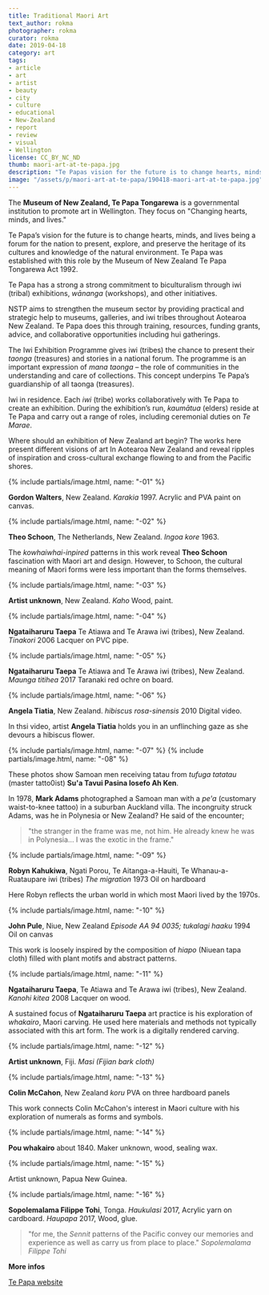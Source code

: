 ```yaml
---
title: Traditional Maori Art
text_author: rokma
photographer: rokma
curator: rokma
date: 2019-04-18
category: art
tags:
- article
- art
- artist
- beauty
- city
- culture
- educational
- New-Zealand
- report
- review
- visual
- Wellington
license: CC_BY_NC_ND
thumb: maori-art-at-te-papa.jpg
description: "Te Papas vision for the future is to change hearts, minds, and lives being a forum for the nation to present, explore, and preserve the heritage of its cultures and knowledge of the natural environment."
image: "/assets/p/maori-art-at-te-papa/190418-maori-art-at-te-papa.jpg"
---
```

The **Museum of New Zealand, Te Papa Tongarewa** is a governmental institution to promote art in Wellington. They focus on "Changing hearts, minds, and lives."

Te Papa’s vision for the future is to change hearts, minds, and lives being a forum for the nation to present, explore, and preserve the heritage of its cultures and knowledge of the natural environment. Te Papa was established with this role by the Museum of New Zealand Te Papa Tongarewa Act 1992.

Te Papa has a strong a  strong commitment to biculturalism through iwi (tribal) exhibitions, _wānanga_ (workshops), and other initiatives.

NSTP aims to strengthen the museum sector by providing practical and strategic help to museums, galleries, and iwi tribes throughout Aotearoa New Zealand. Te Papa does this through training, resources, funding grants, advice, and collaborative opportunities including hui gatherings.

The Iwi Exhibition Programme gives iwi (tribes) the chance to present their _taonga_ (treasures) and stories in a national forum. The programme is an important expression of _mana taonga_ – the role of communities in the understanding and care of collections. This concept underpins Te Papa’s guardianship of all taonga (treasures).

Iwi in residence. Each _iwi_ (tribe) works collaboratively with Te Papa to create an exhibition. During the exhibition’s run, _kaumātua_ (elders) reside at Te Papa and carry out a range of roles, including ceremonial duties on _Te Marae_.

Where should an exhibition of New Zealand art begin? The works here present different visions of art In Aotearoa New Zealand and reveal ripples of inspiration and cross-cultural exchange flowing to and from the Pacific shores.

{% include partials/image.html, name: "-01" %}

**Gordon Walters**, New Zealand.
_Karakia_ 1997.
Acrylic and PVA paint on canvas.

{% include partials/image.html, name: "-02" %}

**Theo Schoon**, The Netherlands, New Zealand.
_Ingoa kore_ 1963.

The _kowhaiwhai-inpired_ patterns in this work reveal **Theo Schoon** fascination with Maori art and design. However, to Schoon, the cultural meaning of Maori forms were less important than the forms themselves.


{% include partials/image.html, name: "-03" %}

**Artist unknown**, New Zealand.
_Kaho_
Wood, paint.



{% include partials/image.html, name: "-04" %}

**Ngataiharuru Taepa** Te Atiawa and Te Arawa iwi (tribes), New Zealand.
_Tinakori_ 2006
Lacquer on PVC pipe.



{% include partials/image.html, name: "-05" %}

**Ngataiharuru Taepa** Te Atiawa and Te Arawa iwi (tribes), New Zealand.
_Maunga titihea_ 2017
Taranaki red ochre on board.





{% include partials/image.html, name: "-06" %}

**Angela Tiatia**, New Zealand.
_hibiscus rosa-sinensis_ 2010
Digital video.

In thsi video, artist **Angela Tiatia** holds you in an unflinching gaze as she devours a hibiscus flower.


{% include partials/image.html, name: "-07" %}
{% include partials/image.html, name: "-08" %}

These photos show Samoan men receiving tatau from _tufuga tatatau_ (master tatto0ist) **Su'a Tavui Pasina losefo Ah Ken**.

In 1978, **Mark Adams** photographed a Samoan man with a _pe'a_ (customary waist-to-knee tattoo) in a suburban Auckland villa. The incongruity struck Adams, was he in Polynesia or New Zealand? He said of the encounter;
>"the stranger in the frame was me, not him. He already knew he was in Polynesia... I was the exotic in the frame."


{% include partials/image.html, name: "-09" %}

**Robyn Kahukiwa**, Ngati Porou, Te Aitanga-a-Hauiti, Te Whanau-a-Ruataupare iwi (tribes)
_The migration_ 1973
Oil on hardboard

Here Robyn reflects the urban world in which most Maori lived by the 1970s.


{% include partials/image.html, name: "-10" %}

**John Pule**, Niue, New Zealand
_Episode AA 94 0035; tukalagi haaku_ 1994
Oil on canvas

This work is loosely inspired by the composition of _hiapo_ (Niuean tapa cloth) filled with plant motifs and abstract patterns.


{% include partials/image.html, name: "-11" %}

**Ngataiharuru Taepa**, Te Atiawa and Te Arawa iwi (tribes), New Zealand.
_Kanohi kitea_ 2008
Lacquer on wood.

A sustained focus of **Ngataiharuru Taepa** art practice is his exploration of _whakairo_, Maori carving. He used here materials and methods not typically associated with this art form. The work is a digitally rendered carving.


{% include partials/image.html, name: "-12" %}


**Artist unknown**, Fiji.
_Masi (Fijian bark cloth)_

{% include partials/image.html, name: "-13" %}

**Colin McCahon**, New Zealand
_koru_
PVA on three hardboard panels

This work connects Colin McCahon's interest in Maori culture with his exploration of numerals as forms and symbols.



{% include partials/image.html, name: "-14" %}

**Pou whakairo** about 1840.
Maker unknown, wood, sealing wax.



{% include partials/image.html, name: "-15" %}

Artist unknown, Papua New Guinea.

{% include partials/image.html, name: "-16" %}

**Sopolemalama Filippe Tohi**, Tonga.
_Haukulasi_ 2017, Acrylic yarn on cardboard.
_Haupapa_ 2017, Wood, glue.

> "for me, the _Sennit_ patterns of the Pacific convey our memories and experience as well as carry us from place to place." _Sopolemalama Filippe Tohi_



**More infos**

[Te Papa website](https://www.tepapa.govt.nz/)
